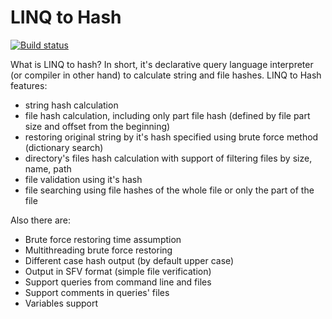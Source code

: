 LINQ to Hash
======
[![Build status](https://ci.appveyor.com/api/projects/status/cn563po680fcgqa4?svg=true)](https://ci.appveyor.com/project/aegoroff/hc)

What is LINQ to hash? In short, it's declarative query language interpreter (or compiler in other hand) to calculate string and file hashes. LINQ to Hash features:

- string hash calculation
- file hash calculation, including only part file hash (defined by file part size and offset from the beginning)
- restoring original string by it's hash specified using brute force method (dictionary search)
- directory's files hash calculation with support of filtering files by size, name, path
- file validation using it's hash
- file searching using file hashes of the whole file or only the part of the file

Also there are:

- Brute force restoring time assumption
- Multithreading brute force restoring
- Different case hash output (by default upper case)
- Output in SFV format (simple file verification)
- Support queries from command line and files
- Support comments in queries' files
- Variables support
